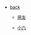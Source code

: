 <!-- sidebar -->

* [back](/)

    * [用友](/xc_tplusstd_server/tplusstd)
    
    * [小六](/xc_tplusstd_server/retail)
